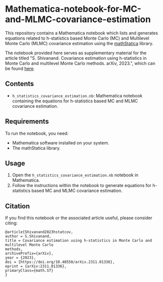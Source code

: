 # Mathematica-notebook-for-MC-and-MLMC-covariance-estimation

This repository contains a Mathematica notebook which lists and generates equations related to h-statistics based Monte Carlo (MC) and Multilevel Monte Carlo (MLMC) covariance estimation using the [mathStatica](http://www.mathstatica.com/) library.

The notebook provided here serves as supplementary material for the article titled "S. Shivanand. Covariance estimation using h-statistics in Monte Carlo and multilevel Monte Carlo
methods. arXiv, 2023.", which can be found [here](https://doi.org/10.48550/arXiv.2311.01336).

## Contents

- `h_statistics_covariance_estimation.nb`: Mathematica notebook containing the equations for h-statistics based MC and MLMC covariance estimation.

## Requirements

To run the notebook, you need:

- Mathematica software installed on your system.
- The mathStatica library.

## Usage

1. Open the `h_statistics_covariance_estimation.nb` notebook in Mathematica.
2. Follow the instructions within the notebook to generate equations for h-statistics based MC and MLMC covariance estimation.

## Citation

If you find this notebook or the associated article useful, please consider citing:

```
@article{Shivanand2023hstatcov,
author = S.Shivanand,
title = Covariance estimation using h-statistics in Monte Carlo and multilevel Monte Carlo
methods,
archivePrefix={arXiv},
year = {2023},
doi = {https://doi.org/10.48550/arXiv.2311.01336},
eprint = {arXiv:2311.01336},
primaryClass={math.ST}
}
```


